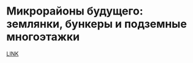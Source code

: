 # Микрорайоны будущего: землянки, бункеры и подземные многоэтажки



[LINK](https://varlamov.ru/3895603.html)